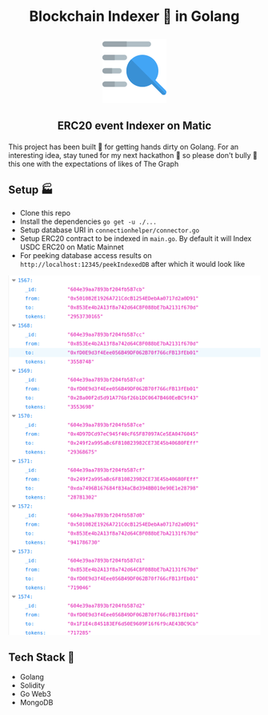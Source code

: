 # <p align="center"> Blockchain Indexer 📇 in Golang
<p align="center">
  <img src="./index.png" />
</p>

## <p align="center"> ERC20 event Indexer on Matic

This project has been built 🔨 for getting hands dirty on Golang.
For an interesting idea, stay tuned for my next hackathon 👀 so please don't bully 🥺 this one with the expectations of likes of <h ref ="https://thegraph.com/"> The Graph </h>

## Setup 🏭

- Clone this repo
- Install the dependencies `go get -u ./...`
- Setup database URI in `connectionhelper/connector.go`
- Setup ERC20 contract to be indexed in `main.go`. By default it will Index <h ref= "https://explorer-mainnet.maticvigil.com/tokens/0x2791Bca1f2de4661ED88A30C99A7a9449Aa84174/token-transfers">USDC ERC20</h> on Matic Mainnet
- For peeking database access results on `http://localhost:12345/peekIndexedDB` after which it would look like


![db result](./database.PNG)

## Tech Stack 🧱

- Golang
- Solidity
- Go Web3
- MongoDB
